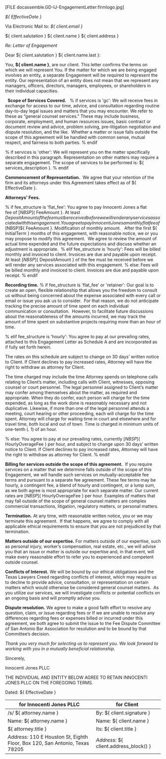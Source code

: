 [FILE docassemble.GD-IJ-EngagementLetter:firmlogo.jpg]

_${ EffectiveDate }_

Via Electronic Mail to: _${ client.email }_

 ${ client.salutation } ${ client.name }
 ${ client.address }

*Re: Letter of Engagement*

Dear ${ client.salutation } ${ client.name.last }:  

You, **${ client.name }**, are our client. This letter confirms the terms on which we will represent You. If the matter for which we are being engaged involves an entity, a separate Engagement will be required to represent the entity. Our representation of an entity does not mean that we represent any managers, officers, directors, managers, employees, or shareholders in their individual capacities. 

   
**Scope of Services Covered.**  
% if services is 'gc':
  We will receive fees in exchange for access to our time, advice, and consultation regarding routine day-to-day legal issues and matters that you may encounter. We refer to these as “general counsel services.” These may include business, corporate, employment, and human resources issues, basic contract or document review and advice, problem solving, pre-litigation negotiation and dispute resolution, and the like.  Whether a matter or issue falls outside the scope of this agreement will be handled with common sense, mutual respect, and fairness to both parties.
% endif

% if services is 'other':
  We will represent you on the matter specifically described in this paragraph.  Representation on other matters may require a separate engagement.  The scope of services to be performed is: ${ services_description }.
% endif

**Commencement of Representation.**  We agree that your retention of the firm and its attorneys under this Agreement takes effect as of ${ EffectiveDate }. 

**Attorneys' Fees.**

% if fee_structure is 'flat_fee':
  You agree to pay Innocenti Jones a flat fee of $[NBSP]${ FeeAmount }. At least ${ DepositAmount } of the fee must be received before we will render any services associated with this engagement.
  % elif fee_structure is 'retainer':
  You agree to pay Innocenti Jones a monthly flat fee of $[NBSP]${ FeeAmount }. Modification of monthly amount.   After the first ${ InitialTerm } months of this engagement, with reasonable notice, we or you may propose to modify this agreement.  We agree to review the amount of actual time expended and the future expectations and discuss whether an adjustment is appropriate. 
  % elif fee_structure is 'hourly':
  Fees will be billed monthly and invoiced to client.  Invoices are due and payable  upon receipt. At least $[NBSP]${ DepositAmount } of the fee must be received before we will render any services associated with this engagement.
  % else:
  Fees will be billed monthly and invoiced to client.  Invoices are due and payable  upon receipt.
% endif 

**Recording time.**
% if fee_structure is 'flat_fee' or 'retainer':
  Our goal is to create an open, flexible relationship that allows you the freedom to consult us without being concerned about the expense associated with every call or email or issue you ask us to consider.  For that reason, we do not anticipate tracking the precise amount of time spent on each individual communication or consultation.  However, to facilitate future discussions about the reasonableness of the amounts incurred, we may track the amount of time spent on substantive projects requiring more than an hour of time.

% elif fee_structure is 'hourly':
  You agree to pay at our prevailing rates, attached to this Engagement Letter as Schedule A and are incorporated as if fully set forth herein.

  The rates on this schedule are subject to change on 30 days’ written notice to Client.  If Client declines to pay increased rates, Attorney will have the right to withdraw as attorney for Client.

  The time charged may include the time Attorney spends on telephone calls relating to Client’s matter, including calls with Client, witnesses, opposing counsel or court personnel.  The legal personnel assigned to Client’s matter may confer among themselves about the matter, as required and appropriate.  When they do confer, each person will charge for the time expended, as long as the work done is reasonably necessary and not duplicative.  Likewise, if more than one of the legal personnel attends a meeting, court hearing or other proceeding, each will charge for the time spent.  Attorney will charge for waiting time in court and elsewhere and for travel time, both local and out of town.  Time is charged in minimum units of one-tenth (. 1) of an hour. 	

% else:
  You agree to pay at our prevailing rates, currently $[NBSP]${ HourlyOverageFee } per hour, and subject to change upon 30 days’ written notice to Client.  If Client declines to pay increased rates, Attorney will have the right to withdraw as attorney for Client.
% endif 

**Billing for services outside the scope of this agreement.**  If you require services on a matter that we determine falls outside of the scope of this Engagement, we will handle such services on mutually-acceptable fee terms and pursuant to a separate fee agreement. These fee terms may be hourly, a contingent fee, a blend of hourly and contingent, or a lump sum, as we both agree is most appropriate for each separate matter. Our current rates are $[NBSP]${ HourlyOverageFee } per hour. Examples of matters that may fall outside of the scope of general counsel matters are complex commercial transactions, litigation, regulatory matters, or personal matters.

**Termination.** At any time, with reasonable written notice, you or we may terminate this agreement.  If that happens, we agree to comply with all applicable ethical requirements to ensure that you are not prejudiced by that termination. 

**Matters outside of our expertise.** For matters outside of our expertise, such as personal injury, worker’s compensation, real estate, etc., we will advise you that an issue or matter is outside our expertise and, in that event, will make every reasonable effort to refer you to experienced and competent outside counsel.  

**Conflicts of Interest.** We will be bound by our ethical obligations and the Texas Lawyers Creed regarding conflicts of interest, which may require us to decline to provide advice, consultation, or representation on certain matters which would otherwise be considered general counsel matters.  As you utilize our services, we will investigate conflicts or potential conflicts on an ongoing basis and will promptly advise you.

**Dispute resolution.** We agree to make a good faith effort to resolve any question, claim, or issue regarding fees or If we are unable to resolve any differences regarding fees or expenses billed or incurred under this agreement, we both agree to submit the issue to the Fee Dispute Committee of San Antonio Bar Association for resolution and to be bound by that Committee’s decision.    

_Thank you very much for selecting us to represent you.  We look forward to working with you in a mutually beneficial relationship._

Sincerely,

Innocenti Jones PLLC

THE INDIVIDUAL AND ENTITY BELOW AGREE TO RETAIN INNOCENTI JONES PLLC ON THE FOREGOING TERMS.

Dated: ${ EffectiveDate }

| for **Innocenti Jones PLLC**                     | for **Client** |
|---------------------------------|-------------|
| /s/ ${ attorney.name }  | By: ${ client.signature } |
| Name:  ${ attorney.name } | Name: ${ client.name } |
| ${ attorney.title }      | Its: ${ client.title } |
| _Address:_  110 E Houston St,  Eighth Floor, Box 120,  San Antonio, Texas 78205      | _Address:_  ${ client.address_block() } |
